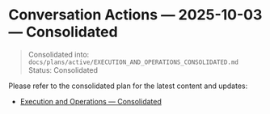 # Conversation Actions — 2025-10-03 — Consolidated

> Consolidated into: `docs/plans/active/EXECUTION_AND_OPERATIONS_CONSOLIDATED.md`
> Status: Consolidated

Please refer to the consolidated plan for the latest content and updates:
- [Execution and Operations — Consolidated](EXECUTION_AND_OPERATIONS_CONSOLIDATED.md)

